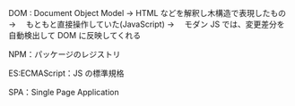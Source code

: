 DOM : Document Object Model
→ HTML などを解釈し木構造で表現したもの
→ 　もともと直接操作していた(JavaScript)
→ 　モダン JS では、変更差分を自動検出して DOM に反映してくれる

NPM：パッケージのレジストリ

ES:ECMAScript：JS の標準規格

SPA：Single Page Application
